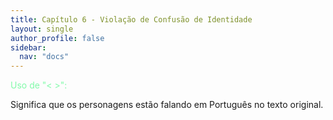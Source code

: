 ```yaml
---
title: Capítulo 6 - Violação de Confusão de Identidade
layout: single
author_profile: false
sidebar:
  nav: "docs"
---
```


<p style="color:#82faaa">Uso de "< >":</p> Significa que os personagens estão falando em Português no texto original.
